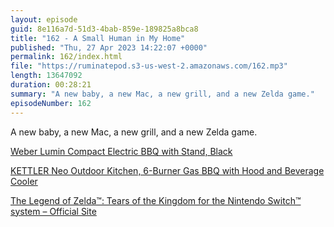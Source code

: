 ```yaml
---
layout: episode
guid: 8e116a7d-51d3-4bab-859e-189825a8bca8
title: "162 - A Small Human in My Home"
published: "Thu, 27 Apr 2023 14:22:07 +0000"
permalink: 162/index.html
file: "https://ruminatepod.s3-us-west-2.amazonaws.com/162.mp3"
length: 13647092
duration: 00:28:21
summary: "A new baby, a new Mac, a new grill, and a new Zelda game."
episodeNumber: 162
---
```


A new baby, a new Mac, a new grill, and a new Zelda game.

[Weber Lumin Compact Electric BBQ with Stand, Black](https://www.johnlewis.com/weber-lumin-compact-electric-bbq-with-stand-black/p6425656)

[KETTLER Neo Outdoor Kitchen, 6-Burner Gas BBQ with Hood and Beverage Cooler](https://www.johnlewis.com/kettler-neo-outdoor-kitchen-6-burner-gas-bbq-with-hood-and-beverage-cooler/p6021592)

[The Legend of Zelda™: Tears of the Kingdom for the Nintendo Switch™ system – Official Site](https://www.zelda.com/tears-of-the-kingdom/)
